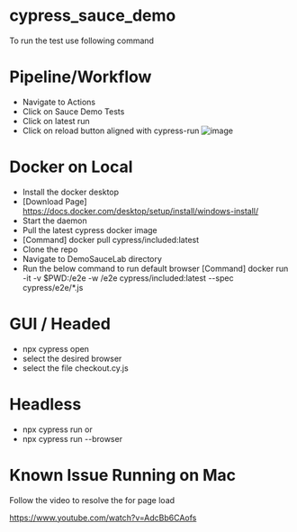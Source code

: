 # cypress_sauce_demo

To run the test use following command

**Pipeline/Workflow**
============================

- Navigate to Actions
- Click on Sauce Demo Tests
- Click on latest run
- Click on reload button aligned with cypress-run
 ![image](https://github.com/user-attachments/assets/a6d094ac-4f36-49aa-b8b8-7b79f73103bc)

Docker on Local
============================

- Install the docker desktop
- [Download Page] https://docs.docker.com/desktop/setup/install/windows-install/
- Start the daemon
- Pull the latest cypress docker image
- [Command] docker pull cypress/included:latest
- Clone the repo
- Navigate to DemoSauceLab directory
- Run the below command to run default browser
[Command] docker run -it -v $PWD:/e2e -w /e2e cypress/included:latest --spec cypress/e2e/*.js

**GUI / Headed**
============================

- npx cypress open
- select the desired browser
- select the file checkout.cy.js

**Headless**
============================

- npx cypress run
or
- npx cypress run --browser <browserName>

**Known Issue Running on Mac**
====================================

Follow the video to resolve the for page load

https://www.youtube.com/watch?v=AdcBb6CAofs
